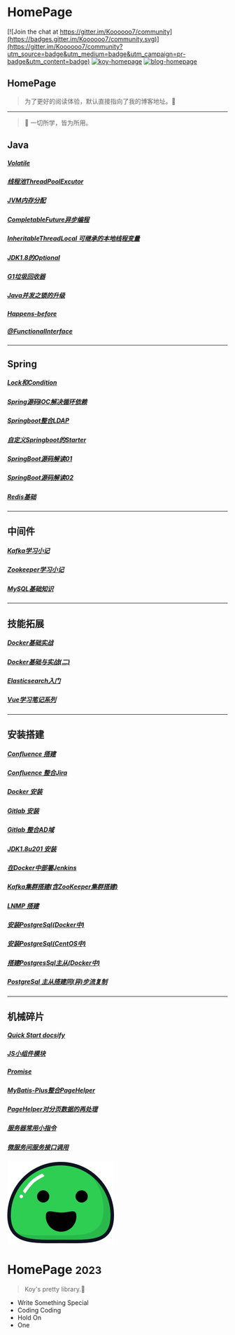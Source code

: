 # HomePage

[![Join the chat at https://gitter.im/Koooooo7/community](https://badges.gitter.im/Koooooo7/community.svg)](https://gitter.im/Koooooo7/community?utm_source=badge&utm_medium=badge&utm_campaign=pr-badge&utm_content=badge)      [![koy-homepage](https://img.shields.io/badge/2021-HomePage-brightgreen)](https://github.com/Koooooo-7)      [![blog-homepage](https://img.shields.io/badge/Blog-HomePage-orange)](https://koooooo.ko8e24.top)

<!-- for github search text -->

## HomePage

> 为了更好的阅读体验，默认直接指向了我的博客地址。:dog:
---

> :wrench: 一切所学，皆为所用。


## Java

##### [Volatile](https://koooooo.ko8e24.top/#/patch/docs/Volatile.md)

##### [线程池ThreadPoolExcutor](https://koooooo.ko8e24.top/#/patch/docs/线程池ThreadPoolExcutor.md)

##### [JVM内存分配](https://koooooo.ko8e24.top/#/patch/docs/JVM小梳理.md)

##### [CompletableFuture异步编程](https://koooooo.ko8e24.top/#/patch/docs/CompletableFuture异步编程.md)

##### [InheritableThreadLocal 可继承的本地线程变量](https://koooooo.ko8e24.top/#/patch/docs/InheritableThreadLocal.md)

##### [JDK1.8的Optional](https://koooooo.ko8e24.top/#/patch/docs/JDK1.8的Optional.md)

##### [G1垃圾回收器](https://koooooo.ko8e24.top/#/patch/docs/G1垃圾回收器.md)

##### [Java并发之锁的升级](https://koooooo.ko8e24.top/#/patch/docs/Java并发之锁的升级.md)

##### [Happens-before](https://koooooo.ko8e24.top/#/patch/docs/Happens-before.md)

##### [@FunctionalInterface](/patch/docs/@FunctionalInterface.md)
---



## Spring

##### [Lock和Condition](https://koooooo.ko8e24.top/#/patch/docs/Lock和Condition.md)

##### [Spring源码IOC解决循环依赖](https://koooooo.ko8e24.top/#/patch/docs/Spring源码IOC解决循环依赖.md)

##### [Springboot整合LDAP](https://koooooo.ko8e24.top/#/patch/docs/Springboot整合LDAP.md)

##### [自定义Springboot的Starter](https://koooooo.ko8e24.top/#/patch/docs/自定义Springboot的Starter.md)

##### [SpringBoot源码解读01](https://koooooo.ko8e24.top/#/patch/docs/SpringBoot源码01.md)

##### [SpringBoot源码解读02](https://koooooo.ko8e24.top/#/patch/docs/SpringBoot源码02.md)

##### [Redis基础](https://koooooo.ko8e24.top/#/patch/docs/Redis基础.md) 

---



## 中间件

##### [Kafka学习小记](https://koooooo.ko8e24.top/#/patch/docs/Kafka学习小记.md)

##### [Zookeeper学习小记](https://koooooo.ko8e24.top/#/patch/docs/Zookeeper学习小记.md)

##### [MySQL基础知识](https://koooooo.ko8e24.top/#/patch/docs/MySQL基础知识.md)

---



## 技能拓展

##### [Docker基础实战](https://koooooo.ko8e24.top/#/patch/docs/Docker基础实战.md)

##### [Docker基础与实战(二)](https://koooooo.ko8e24.top/#/patch/docs/Docker基础与实战(二).md)

##### [Elasticsearch入门](https://koooooo.ko8e24.top/#/patch/docs/Elasticsearch入门.md)

##### [Vue学习笔记系列](https://koooooo.ko8e24.top/#/insane/2019/Vue学习小记01.md)

---



## 安装搭建

##### [Confluence 搭建](https://koooooo.ko8e24.top/#/build/docs/搭建Confluence.md)

##### [Confluence 整合Jira](https://koooooo.ko8e24.top/#/build/docs/Confluence整合Jira.md)

##### [Docker 安装](https://koooooo.ko8e24.top/#/build/docs/安装Docker.md)

##### [Gitlab 安装](https://koooooo.ko8e24.top/#/build/docs/安装Gitlab.md)

##### [Gitlab 整合AD域](https://koooooo.ko8e24.top/#/build/docs/Gitlab整合AD域.md)

##### [JDK1.8u201 安装](https://koooooo.ko8e24.top/#/build/docs/安装JDK1.8u201.md)

##### [在Docker中部署Jenkins](https://koooooo.ko8e24.top/#/build/docs/在Docker中部署Jenkins.md)

##### [Kafka集群搭建(含ZooKeeper集群搭建)](https://koooooo.ko8e24.top/#/build/docs/Kafka集群搭建(含ZooKeeper集群搭建).md)

##### [LNMP 搭建](https://koooooo.ko8e24.top/#/build/docs/搭建LNMP.md)

##### [安装PostgreSql(Docker中)](https://koooooo.ko8e24.top/#/build/docs/Docker安装PostgreSql.md)

##### [安装PostgreSql(CentOS中)](https://koooooo.ko8e24.top/#/build/docs/安装PostgresSql10.7.md)

##### [搭建PostgresSql主从(Docker中)](https://koooooo.ko8e24.top/#/build/docs/在Docker中搭建Pg主从.md)

##### [PostgreSql 主从搭建同(异)步流复制](https://koooooo.ko8e24.top/#//build/docs/PostgreSql主从搭建同（异）步流复制.md)

---



## 机械碎片

##### [Quick Start docsify](https://koooooo.ko8e24.top/#/patch/docs/Quick-Start-docsify.md)
##### [JS小组件模块](https://koooooo.ko8e24.top/#/patch/docs/JS小组件模块.md)
##### [Promise](https://koooooo.ko8e24.top/#/patch/docs/Promise.md)
##### [MyBatis-Plus整合PageHelper](https://koooooo.ko8e24.top/#/patch/docs/MyBatis-Plus整合PageHelper.md) 
##### [PageHelper对分页数据的再处理](https://koooooo.ko8e24.top/#/patch/docs/PageHelper对分页数据的再处理.md)
##### [服务器常用小指令](https://koooooo.ko8e24.top/#/patch/docs/服务器常用小指令.md)
##### [微服务间服务接口调用](https://koooooo.ko8e24.top/#/patch/docs/微服务间服务接口调用.md)


<!-- cover -->
![logo](docs/_media/icon.svg)

# HomePage <small>2023</small>

> Koy's  pretty  library.:rainbow:

- Write Something Special
- Coding Coding 
- Hold On
- One
